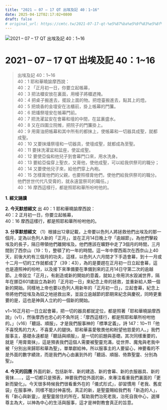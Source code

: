 ```yaml
---
title: "2021 – 07 – 17 QT 出埃及記 40：1~16"
date: 2025-04-12T02:17:02+0800
draft: false
# original_url: https://cmtc.tw/2021-07-17-qt-%e5%87%ba%e5%9f%83%e5%8f%8a%e8%a8%98-40%ef%bc%9a116
---
```


![2021 – 07 – 17 QT 出埃及記 40：1\~16](/images/qt.jpg   "2021 – 07 – 17 QT 出埃及記 40：1\~16")

# 2021 – 07 – 17 QT 出埃及記 40：1\~16

> 出埃及記 40：1\~16  
> 40：1 耶和華曉諭摩西說：  
> 40：2 「正月初一日，你要立起帳幕，  
> 40：3 把法櫃安放在裏面，用幔子將櫃遮掩。  
> 40：4 把桌子搬進去，擺設上面的物。把燈臺搬進去，點其上的燈。  
> 40：5 把燒香的金壇安在法櫃前，掛上帳幕的門簾。  
> 40：6 把燔祭壇安在帳幕門前。  
> 40：7 把洗濯盆安在會幕和壇的中間，在盆裏盛水。  
> 40：8 又在四圍立院帷，把院子的門簾掛上。  
> 40：9 用膏油把帳幕和其中所有的都抹上，使帳幕和一切器具成聖，就都成聖。  
> 40：10 又要抹燔祭壇和一切器具，使壇成聖，就都成為至聖。  
> 40：11 要抹洗濯盆和盆座，使盆成聖。  
> 40：12 要使亞倫和他兒子到會幕門口來，用水洗身。  
> 40：13 要給亞倫穿上聖衣，又膏他，使他成聖，可以給我供祭司的職分；  
> 40：14 又要使他兒子來，給他們穿上內袍。  
> 40：15 怎樣膏他們的父親，也要照樣膏他們，使他們給我供祭司的職分。他們世世代代凡受膏的，就永遠當祭司的職任。」  
> 40：16 摩西這樣行，都是照耶和華所吩咐他的。

**1. 經文誦讀**

**2.  今天默想經文**
出 40：1 耶和華曉諭摩西說：  
40：2 正月初一日，你要立起帳幕，  
40：16 摩西這樣行，都是照耶和華所吩咐他的。

**3. 分享默想經文**
（1）根據出12章記載，上帝要以色列人將拯救他們出埃及的那一個月，定為以色列人新的「正月」，並在正月14日晚上守「逾越節」，為他們擊殺埃及的長子，隔日帶領他們離開埃及。他們應該在曠野中走了3個月的時間，三月間到了西奈山（19：1），整頓了約一年的時間。這一年中摩西兩次在西奈山上40天，前後大約有三個月的功夫，這樣，以色列人六月間才下手造會幕，到十一月或十二月一切的工作就都成了（39：43），為的是要趕在正月初一日立起會幕，這也是遵照神的吩咐，以及接下來準備要在準備到來的正月14日守第二次的逾越節。上帝設立「正月」，有創造或新的開始的意義，就如上帝用洪水毀滅世界，隔年在挪亞601歲設立為新的「正月初一日」來紀念上帝的拯救，並重新給人類一個新的開始。同樣地上帝也要以色列人用新年的「正月初一日」，立起會幕，紀念上帝將他們從埃及為奴之地拯救出來，並設立逾越節的節期來紀念與慶祝，同時更重要的是，這也是神與人立約的一個新的開始。

v1\~16正月初一日立起會幕，把一切的器具都就定位，都是照著「耶和華曉諭摩西說」（v1），然後摩西也忠心的不負所託：「摩西這樣行，都是照耶和華所吩咐他的。」（v16）「聽話、順服」，才是我們服事神的「標準定義」，詩 147：10\~11「他不喜悅馬的力大，不喜愛人的腿快。耶和華喜愛敬畏他和盼望他慈愛的人。」我們服事主，基礎永遠都是「聽話與順服」，是一切的前題與基礎。其次同樣重要的，就是「用膏膏抹」，這是預表我們這個人需要被聖靈充滿，從世界、魔鬼與老我中被「分別出來歸耶和華為聖」，單單獻給神。所以服事主的人要留心，神要看的不是外面的數字績效，而是我們內心由裏到外的「聽話、順服、倚靠聖靈、分別為聖」。

**4. 今天的回應**
外面的新，包括新年、新的建造、新的會幕、新的衣服器具、新的膏抹……，這一切都只是預表，神要我們從外面的新，來專注看重我們裏面的「更新而變化」。今天很多時候我們很看重外在的「儀式形式」，卻習慣用「老我、舊皮袋」在服事神，同樣不能討神喜悅。真正的新，是聖靈賜給我們有「新造的人」，有「新心與新靈」，是聖靈居住的所在，幫助我們治死老我，治死自我中心，選擇尊主為大，以神為中心的生活與服事，這才是神對教會真正的旨意。
